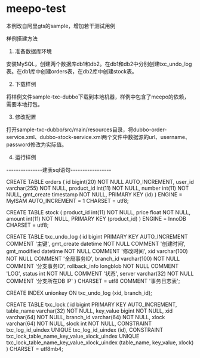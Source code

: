 # meepo-test
本例改自阿里gts的sample，增加若干测试用例


样例搭建方法
 
1) 准备数据库环境

安装MySQL，创建两个数据库db1和db2。在db1和db2中分别创建txc_undo_log表。在db1库中创建orders表，在db2库中创建stock表。

2) 下载样例

将样例文件sample-txc-dubbo下载到本地机器，样例中包含了meepo的依赖，需要本地打包。

3) 修改配置

打开sample-txc-dubbo/src/main/resources目录，将dubbo-order-service.xml、dubbo-stock-service.xml两个文件中数据源的url、username、password修改为实际值。

4) 运行样例


---------------建表sql语句-----------------

CREATE TABLE orders (
	id bigint(20) NOT NULL AUTO_INCREMENT,
	user_id varchar(255) NOT NULL,
	product_id int(11) NOT NULL,
	number int(11) NOT NULL,
	gmt_create timestamp NOT NULL,
	PRIMARY KEY (id)
) ENGINE = MyISAM AUTO_INCREMENT = 1 CHARSET = utf8;

CREATE TABLE stock (
	product_id int(11) NOT NULL,
	price float NOT NULL,
	amount int(11) NOT NULL,
	PRIMARY KEY (product_id)
) ENGINE = InnoDB CHARSET = utf8;

CREATE TABLE txc_undo_log (
	id bigint PRIMARY KEY AUTO_INCREMENT COMMENT '主键',
	gmt_create datetime NOT NULL COMMENT '创建时间',
	gmt_modified datetime NOT NULL COMMENT '修改时间',
	xid varchar(100) NOT NULL COMMENT '全局事务ID',
	branch_id varchar(100) NOT NULL COMMENT '分支事务ID',
	rollback_info longblob NOT NULL COMMENT 'LOG',
	status int NOT NULL COMMENT '状态',
	server varchar(32) NOT NULL COMMENT '分支所在DB IP'
) CHARSET = utf8 COMMENT '事务日志表';

CREATE INDEX unionkey ON txc_undo_log (xid, branch_id);

CREATE TABLE txc_lock (
	id bigint PRIMARY KEY AUTO_INCREMENT,
	table_name varchar(32) NOT NULL,
	key_value bigint NOT NULL,
	xid varchar(64) NOT NULL,
	branch_id varchar(64) NOT NULL,
	xlock varchar(64) NOT NULL,
	slock int NOT NULL,
	CONSTRAINT txc_log_id_uindex UNIQUE txc_log_id_uindex (id),
	CONSTRAINT txc_lock_table_name_key_value_xlock_uindex UNIQUE txc_lock_table_name_key_value_xlock_uindex (table_name, key_value, xlock)
) CHARSET = utf8mb4;

